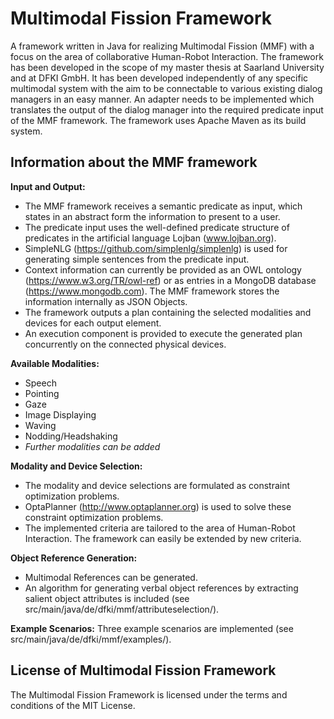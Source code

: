 # Multimodal Fission Framework
A framework written in Java for realizing Multimodal Fission (MMF) with a focus on the area of collaborative Human-Robot Interaction. 
The framework has been developed in the scope of my master thesis at Saarland University and at DFKI GmbH.
It has been developed independently of any specific multimodal system with the aim to be connectable to various existing dialog managers in an easy manner. An adapter needs to be implemented which translates the output of the dialog manager into the required predicate input of the MMF framework.
The framework uses Apache Maven as its build system.

## Information about the MMF framework ##

**Input and Output:**
- The MMF framework receives a semantic predicate as input, which states in an abstract form the information to present to a user.
- The predicate input uses the well-defined predicate structure of predicates in the artificial language Lojban (www.lojban.org). 
- SimpleNLG (https://github.com/simplenlg/simplenlg) is used for generating simple sentences from the predicate input.
- Context information can currently be provided as an OWL ontology (https://www.w3.org/TR/owl-ref) or as entries in a MongoDB database (https://www.mongodb.com). The MMF framework stores the information internally as JSON Objects.
- The framework outputs a plan containing the selected modalities and devices for each output element.
- An execution component is provided to execute the generated plan concurrently on the connected physical devices.

**Available Modalities:**
- Speech
- Pointing
- Gaze
- Image Displaying
- Waving
- Nodding/Headshaking
- *Further modalities can be added*

**Modality and Device Selection:**
- The modality and device selections are formulated as constraint optimization problems. 
- OptaPlanner (http://www.optaplanner.org) is used to solve these constraint optimization problems.
- The implemented criteria are tailored to the area of Human-Robot Interaction. The framework can easily be extended by new criteria.

**Object Reference Generation:**
- Multimodal References can be generated.
- An algorithm for generating verbal object references by extracting salient object attributes is included (see src/main/java/de/dfki/mmf/attributeselection/).

**Example Scenarios:**
Three example scenarios are implemented (see src/main/java/de/dfki/mmf/examples/).


## License of Multimodal Fission Framework ##
The Multimodal Fission Framework is licensed under the terms and conditions of the MIT License.
